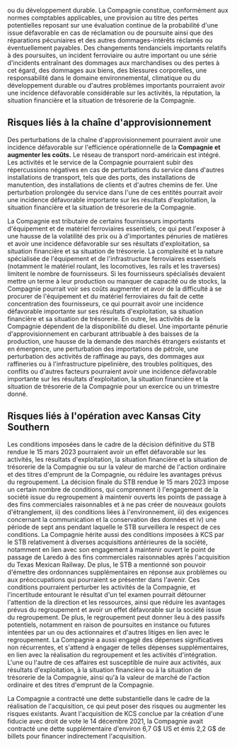 ou du développement durable. La Compagnie constitue, conformément aux normes comptables applicables, une provision au titre des pertes potentielles reposant sur une évaluation continue de la probabilité d'une issue défavorable en cas de réclamation ou de poursuite ainsi que des réparations pécuniaires et des autres dommages-intérêts réclamés ou éventuellement payables. Des changements tendanciels importants relatifs à des poursuites, un incident ferroviaire ou autre important ou une série d'incidents entraînant des dommages aux marchandises ou des pertes à cet égard, des dommages aux biens, des blessures corporelles, une responsabilité dans le domaine environnemental, climatique ou du développement durable ou d'autres problèmes importants pourraient avoir une incidence défavorable considérable sur les activités, la réputation, la situation financière et la situation de trésorerie de la Compagnie.

## Risques liés à la chaîne d'approvisionnement

Des perturbations de la chaîne d'approvisionnement pourraient avoir une incidence défavorable sur l'efficience opérationnelle de la **Compagnie et augmenter les coûts.** Le réseau de transport nord-américain est intégré. Les activités et le service de la Compagnie pourraient subir des répercussions négatives en cas de perturbations du service dans d'autres installations de transport, tels que des ports, des installations de manutention, des installations de clients et d'autres chemins de fer. Une perturbation prolongée du service dans l'une de ces entités pourrait avoir une incidence défavorable importante sur les résultats d'exploitation, la situation financière et la situation de trésorerie de la Compagnie.

La Compagnie est tributaire de certains fournisseurs importants d'équipement et de matériel ferroviaires essentiels, ce qui peut l'exposer à une hausse de la volatilité des prix ou à d'importantes pénuries de matières et avoir une incidence défavorable sur ses résultats d'exploitation, sa situation financière et sa situation de trésorerie. La complexité et la nature spécialisée de l'équipement et de l'infrastructure ferroviaires essentiels (notamment le matériel roulant, les locomotives, les rails et les traverses) limitent le nombre de fournisseurs. Si les fournisseurs spécialisés devaient mettre un terme à leur production ou manquer de capacité ou de stocks, la Compagnie pourrait voir ses coûts augmenter et avoir de la difficulté à se procurer de l'équipement et du matériel ferroviaires du fait de cette concentration des fournisseurs, ce qui pourrait avoir une incidence défavorable importante sur ses résultats d'exploitation, sa situation financière et sa situation de trésorerie. En outre, les activités de la Compagnie dépendent de la disponibilité du diesel. Une importante pénurie d'approvisionnement en carburant attribuable à des baisses de la production, une hausse de la demande des marchés étrangers existants et en émergence, une perturbation des importations de pétrole, une perturbation des activités de raffinage au pays, des dommages aux raffineries ou à l'infrastructure pipelinière, des troubles politiques, des conflits ou d'autres facteurs pourraient avoir une incidence défavorable importante sur les résultats d'exploitation, la situation financière et la situation de trésorerie de la Compagnie pour un exercice ou un trimestre donné.

## Risques liés à l'opération avec Kansas City Southern

Les conditions imposées dans le cadre de la décision définitive du STB rendue le 15 mars 2023 pourraient avoir un effet défavorable sur les activités, les résultats d'exploitation, la situation financière et la situation de trésorerie de la Compagnie ou sur la valeur de marché de l'action ordinaire et des titres d'emprunt de la Compagnie, ou réduire les avantages prévus du regroupement. La décision finale du STB rendue le 15 mars 2023 impose un certain nombre de conditions, qui comprennent i) l'engagement de la société issue du regroupement à maintenir ouverts les points de passage à des fins commerciales raisonnables et à ne pas créer de nouveaux goulots d'étranglement, ii) des conditions liées à l'environnement, iii) des exigences concernant la communication et la conservation des données et iv) une période de sept ans pendant laquelle le STB surveillera le respect de ces conditions. La Compagnie hérite aussi des conditions imposées à KCS par le STB relativement à diverses acquisitions antérieures de la société, notamment en lien avec son engagement à maintenir ouvert le point de passage de Laredo à des fins commerciales raisonnables après l'acquisition du Texas Mexican Railway. De plus, le STB a mentionné son pouvoir d'émettre des ordonnances supplémentaires en réponse aux problèmes ou aux préoccupations qui pourraient se présenter dans l'avenir. Ces conditions pourraient perturber les activités de la Compagnie, et l'incertitude entourant le résultat d'un tel examen pourrait détourner l'attention de la direction et les ressources, ainsi que réduire les avantages prévus du regroupement et avoir un effet défavorable sur la société issue du regroupement. De plus, le regroupement peut donner lieu à des passifs potentiels, notamment en raison de poursuites en instance ou futures intentées par un ou des actionnaires et d'autres litiges en lien avec le regroupement. La Compagnie a aussi engagé des dépenses significatives non récurrentes, et s'attend à engager de telles dépenses supplémentaires, en lien avec la réalisation du regroupement et les activités d'intégration. L'une ou l'autre de ces affaires est susceptible de nuire aux activités, aux résultats d'exploitation, à la situation financière ou à la situation de trésorerie de la Compagnie, ainsi qu'à la valeur de marché de l'action ordinaire et des titres d'emprunt de la Compagnie.

La Compagnie a contracté une dette substantielle dans le cadre de la réalisation de l'acquisition, ce qui peut poser des risques ou augmenter les risques existants. Avant l'acquisition de KCS conclue par la création d'une fiducie avec droit de vote le 14 décembre 2021, la Compagnie avait contracté une dette supplémentaire d'environ 6,7 G\$ US et émis 2,2 G\$ de billets pour financer indirectement l'acquisition.